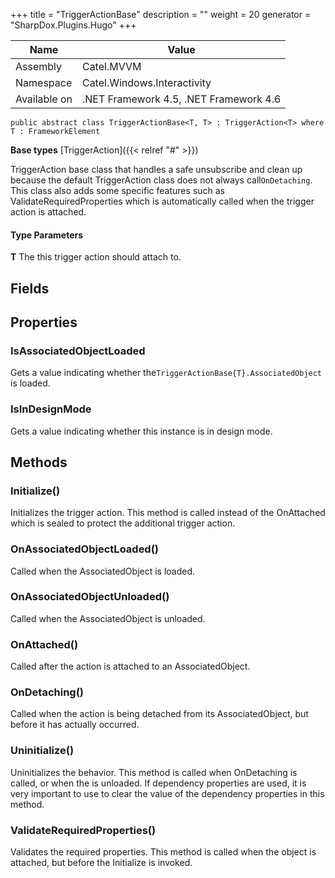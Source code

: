 

+++
title = "TriggerActionBase" 
description = ""
weight = 20
generator = "SharpDox.Plugins.Hugo"
+++

Name|Value
---|---
Assembly|Catel.MVVM
Namespace|Catel.Windows.Interactivity
Available on|.NET Framework 4.5, .NET Framework 4.6

```
public abstract class TriggerActionBase<T, T> : TriggerAction<T> where T : FrameworkElement 
```

**Base types**
[TriggerAction]({{< relref "#" >}})

TriggerAction base class that handles a safe unsubscribe and clean up because the default TriggerAction class does not always call`OnDetaching`. This class also adds some specific features such as ValidateRequiredProperties which is automatically called when the trigger action is attached.

#### Type Parameters

**T**
The this trigger action should attach to.

## Fields

## Properties

### IsAssociatedObjectLoaded

Gets a value indicating whether the`TriggerActionBase{T}.AssociatedObject` is loaded.

### IsInDesignMode

Gets a value indicating whether this instance is in design mode.

## Methods

### Initialize()

Initializes the trigger action. This method is called instead of the OnAttached which is sealed to protect the additional trigger action.

### OnAssociatedObjectLoaded()

Called when the AssociatedObject is loaded.

### OnAssociatedObjectUnloaded()

Called when the AssociatedObject is unloaded.

### OnAttached()

Called after the action is attached to an AssociatedObject.

### OnDetaching()

Called when the action is being detached from its AssociatedObject, but before it has actually occurred.

### Uninitialize()

Uninitializes the behavior. This method is called when OnDetaching is called, or when the is unloaded. If dependency properties are used, it is very important to use to clear the value of the dependency properties in this method.

### ValidateRequiredProperties()

Validates the required properties. This method is called when the object is attached, but before the Initialize is invoked.


